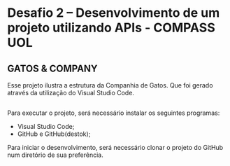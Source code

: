 # Desafio 2 – Desenvolvimento de um projeto utilizando APIs - COMPASS UOL

## GATOS & COMPANY
  Esse projeto ilustra a estrutura da Companhia de Gatos. Que foi gerado através da utilização do Visual Studio Code.
  
##
Para executar o projeto, será necessário instalar os seguintes programas:
- Visual Studio Code;
- GitHub e GitHub(destok); 

Para iniciar o desenvolvimento, será necessário clonar o projeto do GitHub num diretório de sua preferência.

